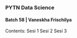 <h3> PYTN Data Science </h3>
  <h4> Batch 58 | Vaneskha Frischilya </h4>
<p> Contents:
Sesi 1
Sesi 2
Sesi 3
